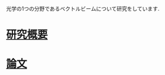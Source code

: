 光学の1つの分野であるベクトルビームについて研究をしています.

# [研究概要](https://github.com/sk0ik/Vector_Beam/blob/main/File/Summary.md)

# [論文](https://github.com/sk0ik/paper/blob/main/paper.md)

<!--

# 目次

- ## [関係する本や論文](https://github.com/sk0ik/Vector_Beam/blob/main/File/Papers.md)

- ## [ジョーンズベクトルとジョーンズ行列](https://github.com/sk0ik/Vector_Beam/blob/main/File/Jones_Vector_Jones_Matrix.md)

- ## スカラービーム

## [スカラービーム](https://github.com/sk0ik/Vector_Beam/blob/main/File/Scalar_Beam.md)

- ## ベクトルビーム

## [ベクトルビーム](https://github.com/sk0ik/Vector_Beam/blob/main/File/Vector_Beam.md)

- ## [メモ](https://github.com/sk0ik/Vector_Beam/blob/main/File/Memo.md) -->
